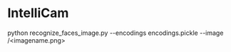 # IntelliCam


python recognize_faces_image.py --encodings encodings.pickle --image <path to dir>/<imagename.png>


